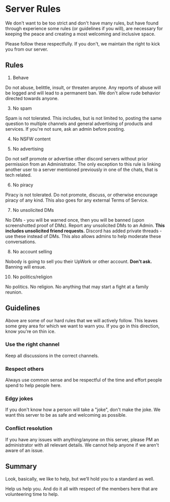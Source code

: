 # Server Rules

We don't want to be too strict and don't have many rules, but have found through experience some rules (or guidelines if you will), are necessary for keeping the peace and creating a most welcoming and inclusive space.

Please follow these respectfully. If you don't, we maintain the right to kick you from our server.

## Rules

1. Behave

Do not abuse, belittle, insult, or threaten anyone. Any reports of abuse will be logged and will lead to a permanent ban. We don't allow rude behavior directed towards anyone.

3. No spam

Spam is not tolerated. This includes, but is not limited to, posting the same question to multiple channels and general advertising of products and services. If you're not sure, ask an admin before posting.

4. No NSFW content

5. No advertising

Do not self promote or advertise other discord servers without prior permission from an Administrator. The only exception to this rule is linking another user to a server mentioned previously in one of the chats, that is tech related.

6. No piracy

Piracy is not tolerated. Do not promote, discuss, or otherwise encourage piracy of any kind. This also goes for any external Terms of Service.

7. No unsolicited DMs

No DMs - you will be warned once, then you will be banned (upon screenshotted proof of DMs). Report any unsolicited DMs to an Admin. **This includes unsolicited friend requests.** Discord has added private threads - use these instead of DMs. This also allows admins to help moderate these conversations.

8. No account selling

Nobody is going to sell you their UpWork or other account. **Don't ask.** Banning will ensue.

10. No politics/religion

No politics. No religion. No anything that may start a fight at a family reunion.

## Guidelines

Above are some of our hard rules that we will actively follow. This leaves some grey area for which we want to warn you. If you go in this direction, know you're on thin ice.

### Use the right channel

Keep all discussions in the correct channels.

### Respect others

Always use common sense and be respectful of the time and effort people spend to help people here.

### Edgy jokes

If you don't know how a person will take a "joke", don't make the joke. We want this server to be as safe and welcoming as possible.

### Conflict resolution

If you have any issues with anything/anyone on this server, please PM an administrator with all relevant details. We cannot help anyone if we aren't aware of an issue.

## Summary

Look, basically, we like to help, but we’ll hold you to a standard as well. 

Help us help you. And do it all with respect of the members here that are volunteering time to help.
